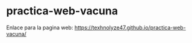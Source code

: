 # practica-web-vacuna
Enlace para la pagina web: 
https://texhnolyze47.github.io/practica-web-vacuna/
